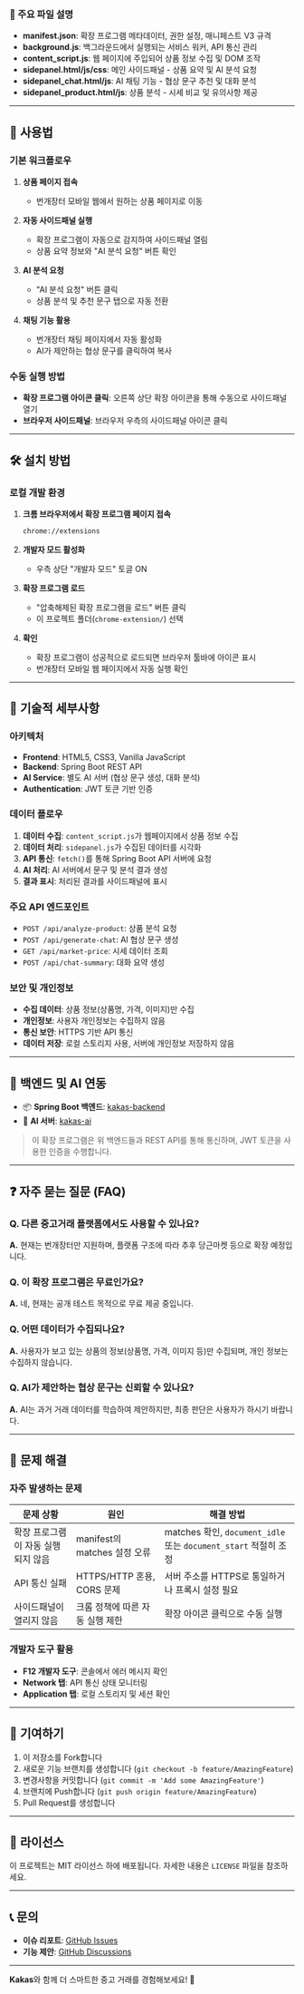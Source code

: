 
### 📄 주요 파일 설명

- **manifest.json**: 확장 프로그램 메타데이터, 권한 설정, 매니페스트 V3 규격
- **background.js**: 백그라운드에서 실행되는 서비스 워커, API 통신 관리
- **content_script.js**: 웹 페이지에 주입되어 상품 정보 수집 및 DOM 조작
- **sidepanel.html/js/css**: 메인 사이드패널 - 상품 요약 및 AI 분석 요청
- **sidepanel_chat.html/js**: AI 채팅 기능 - 협상 문구 추천 및 대화 분석
- **sidepanel_product.html/js**: 상품 분석 - 시세 비교 및 유의사항 제공

---

## 🚀 사용법

### 기본 워크플로우

1. **상품 페이지 접속**
   - 번개장터 모바일 웹에서 원하는 상품 페이지로 이동

2. **자동 사이드패널 실행**
   - 확장 프로그램이 자동으로 감지하여 사이드패널 열림
   - 상품 요약 정보와 "AI 분석 요청" 버튼 확인

3. **AI 분석 요청**
   - "AI 분석 요청" 버튼 클릭
   - 상품 분석 및 추천 문구 탭으로 자동 전환

4. **채팅 기능 활용**
   - 번개장터 채팅 페이지에서 자동 활성화
   - AI가 제안하는 협상 문구를 클릭하여 복사

### 수동 실행 방법

- **확장 프로그램 아이콘 클릭**: 오른쪽 상단 확장 아이콘을 통해 수동으로 사이드패널 열기
- **브라우저 사이드패널**: 브라우저 우측의 사이드패널 아이콘 클릭

---

## 🛠️ 설치 방법

### 로컬 개발 환경

1. **크롬 브라우저에서 확장 프로그램 페이지 접속**
   ```bash
   chrome://extensions
   ```

2. **개발자 모드 활성화**
   - 우측 상단 "개발자 모드" 토글 ON

3. **확장 프로그램 로드**
   - "압축해제된 확장 프로그램을 로드" 버튼 클릭
   - 이 프로젝트 폴더(`chrome-extension/`) 선택

4. **확인**
   - 확장 프로그램이 성공적으로 로드되면 브라우저 툴바에 아이콘 표시
   - 번개장터 모바일 웹 페이지에서 자동 실행 확인

---

## 🔧 기술적 세부사항

### 아키텍처

- **Frontend**: HTML5, CSS3, Vanilla JavaScript
- **Backend**: Spring Boot REST API
- **AI Service**: 별도 AI 서버 (협상 문구 생성, 대화 분석)
- **Authentication**: JWT 토큰 기반 인증

### 데이터 플로우

1. **데이터 수집**: `content_script.js`가 웹페이지에서 상품 정보 수집
2. **데이터 처리**: `sidepanel.js`가 수집된 데이터를 시각화
3. **API 통신**: `fetch()`를 통해 Spring Boot API 서버에 요청
4. **AI 처리**: AI 서버에서 문구 및 분석 결과 생성
5. **결과 표시**: 처리된 결과를 사이드패널에 표시

### 주요 API 엔드포인트

- `POST /api/analyze-product`: 상품 분석 요청
- `POST /api/generate-chat`: AI 협상 문구 생성
- `GET /api/market-price`: 시세 데이터 조회
- `POST /api/chat-summary`: 대화 요약 생성

### 보안 및 개인정보

- **수집 데이터**: 상품 정보(상품명, 가격, 이미지)만 수집
- **개인정보**: 사용자 개인정보는 수집하지 않음
- **통신 보안**: HTTPS 기반 API 통신
- **데이터 저장**: 로컬 스토리지 사용, 서버에 개인정보 저장하지 않음

---

## 🔗 백엔드 및 AI 연동

- 📦 **Spring Boot 백엔드**: [kakas-backend](https://github.com/capstone-kakas/backend)
- 🧠 **AI 서버**: [kakas-ai](https://github.com/capstone-kakas/ai)

> 이 확장 프로그램은 위 백엔드들과 REST API를 통해 통신하며, JWT 토큰을 사용한 인증을 수행합니다.

---

## ❓ 자주 묻는 질문 (FAQ)

### Q. 다른 중고거래 플랫폼에서도 사용할 수 있나요?
**A.** 현재는 번개장터만 지원하며, 플랫폼 구조에 따라 추후 당근마켓 등으로 확장 예정입니다.

### Q. 이 확장 프로그램은 무료인가요?
**A.** 네, 현재는 공개 테스트 목적으로 무료 제공 중입니다.

### Q. 어떤 데이터가 수집되나요?
**A.** 사용자가 보고 있는 상품의 정보(상품명, 가격, 이미지 등)만 수집되며, 개인 정보는 수집하지 않습니다.

### Q. AI가 제안하는 협상 문구는 신뢰할 수 있나요?
**A.** AI는 과거 거래 데이터를 학습하여 제안하지만, 최종 판단은 사용자가 하시기 바랍니다.

---

## 🐛 문제 해결

### 자주 발생하는 문제

| 문제 상황 | 원인 | 해결 방법 |
|-----------|------|-----------|
| 확장 프로그램이 자동 실행되지 않음 | manifest의 matches 설정 오류 | matches 확인, `document_idle` 또는 `document_start` 적절히 조정 |
| API 통신 실패 | HTTPS/HTTP 혼용, CORS 문제 | 서버 주소를 HTTPS로 통일하거나 프록시 설정 필요 |
| 사이드패널이 열리지 않음 | 크롬 정책에 따른 자동 실행 제한 | 확장 아이콘 클릭으로 수동 실행 |

### 개발자 도구 활용

- **F12 개발자 도구**: 콘솔에서 에러 메시지 확인
- **Network 탭**: API 통신 상태 모니터링
- **Application 탭**: 로컬 스토리지 및 세션 확인

---

## 🤝 기여하기

1. 이 저장소를 Fork합니다
2. 새로운 기능 브랜치를 생성합니다 (`git checkout -b feature/AmazingFeature`)
3. 변경사항을 커밋합니다 (`git commit -m 'Add some AmazingFeature'`)
4. 브랜치에 Push합니다 (`git push origin feature/AmazingFeature`)
5. Pull Request를 생성합니다

---

## 📄 라이선스

이 프로젝트는 MIT 라이선스 하에 배포됩니다. 자세한 내용은 `LICENSE` 파일을 참조하세요.

---

## 📞 문의

- **이슈 리포트**: [GitHub Issues](https://github.com/capstone-kakas/chrome-extension/issues)
- **기능 제안**: [GitHub Discussions](https://github.com/capstone-kakas/chrome-extension/discussions)

---

**Kakas**와 함께 더 스마트한 중고 거래를 경험해보세요! 🚀